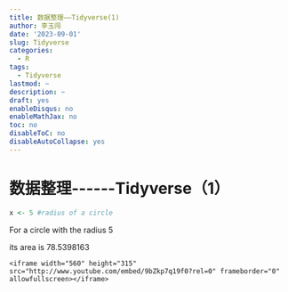 ```yaml
---
title: 数据整理——Tidyverse(1)
author: 李玉闯
date: '2023-09-01'
slug: Tidyverse
categories:
  - R
tags:
  - Tidyverse
lastmod: ~
description: ~
draft: yes
enableDisqus: no
enableMathJax: no
toc: no
disableToC: no
disableAutoCollapse: yes
---
```


# 数据整理------Tidyverse（1）


```r
x <- 5 #radius of a circle
```

For a circle with the radius 5

its area is 78.5398163

```         
<iframe width="560" height="315" src="http://www.youtube.com/embed/9bZkp7q19f0?rel=0" frameborder="0" allowfullscreen></iframe>
```
